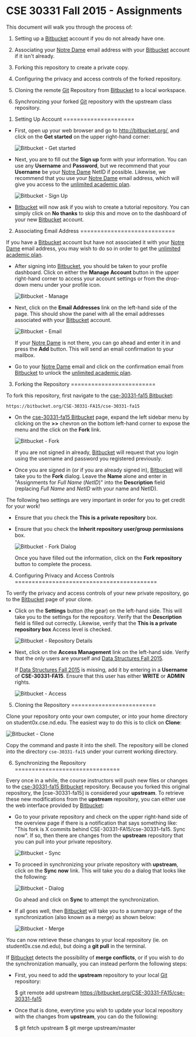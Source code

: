 CSE 30331 Fall 2015 - Assignments
=================================

This document will walk you through the process of:

1. Setting up a [Bitbucket] account if you do not already have one.

2. Associating your [Notre Dame] email address with your [Bitbucket] account if
   it isn't already.

3. Forking this repository to create a private copy.

4. Configuring the privacy and access controls of the forked repository.

5. Cloning the remote [Git] Repository from [Bitbucket] to a local workspace.

6. Synchronizing your forked [Git] repository with the upstream class
   repository.

[Bitbucket]:	https://bitbucket.org
[Notre Dame]:	http://www.nd.edu
[unlimited academic plan]:  https://bitbucket.org/plans/
[cse-30331-fa15 Bitbucket]: https://bitbucket.org/CSE-30331-FA15/cse-30331-fa15
[Git]:	https://git-scm.com/

1. Setting Up Account
=====================

* First, open up your web browser and go to http://bitbucket.org/, and click on
  the **Get started** on the upper right-hand corner:

    ![Bitbucket - Get started](http://www3.nd.edu/~pbui/teaching/cse.34331.fa15/static/img/bitbucket_get_started.png)

* Next, you are to fill out the **Sign up** form with your information.  You
  can use any **Username** and **Password**, but we recommend that your
  **Username** be your [Notre Dame] NetID if possible.  Likewise, we recommend 
  that you use your [Notre Dame] email address, which will give you access to 
  the [unlimited academic plan].

    ![Bitbucket - Sign Up](http://www3.nd.edu/~pbui/teaching/cse.34331.fa15/static/img/bitbucket_signup.png)

* [Bitbucket] will now ask if you wish to create a tutorial repository.  You
  can simply click on **No thanks** to skip this and move on to the dashboard
  of your new [Bitbucket] account.

2. Associating Email Address
============================

If you have a [Bitbucket] account but have not associated it with your
[Notre Dame] email address, you may wish to do so in order to get the
[unlimited academic plan].

* After signing into [Bitbucket], you should be taken to your profile
  dashboard.  Click on either the **Manage Account** button in the upper
  right-hand corner to access your account settings or from the drop-down menu
  under your profile icon.

    ![Bitbucket - Manage](http://www3.nd.edu/~pbui/teaching/cse.34331.fa15/static/img/bitbucket_manage.png)

* Next, click on the **Email Addresses** link on the left-hand side of the
  page.  This should show the panel with all the email addresses associated
  with your [Bitbucket] account.

    ![Bitbucket - Email](http://www3.nd.edu/~pbui/teaching/cse.34331.fa15/static/img/bitbucket_email.png)

    If your [Notre Dame] is not there, you can go ahead and enter it in and
    press the **Add** button.  This will send an email confirmation to your
    mailbox.

* Go to your [Notre Dame] email and click on the confirmation email from
  [Bitbucket] to unlock the [unlimited academic plan].

3. Forking the Repository
=========================

To fork this repository, first navigate to the [cse-30331-fa15 Bitbucket]:

    https://bitbucket.org/CSE-30331-FA15/cse-30331-fa15

* On the [cse-30331-fa15 Bitbucket] page, expand the left sidebar menu by
  clicking on the **>>** chevron on the bottom left-hand corner to expose the
  menu and the click on the **Fork** link.

    ![Bitbucket - Fork](http://www3.nd.edu/~pbui/teaching/cse.34331.fa15/static/img/bitbucket_fork.png)

    If you are not signed in already, [Bitbucket] will request that you login
    using the username and password you registered previously.

* Once you are signed in (or if you are already signed in), [Bitbucket] will
  take you to the **Fork** dialog.  Leave the **Name** alone and enter in
  "Assignments for _Full Name_ (_NetID_)" into the **Description** field 
  (replacing _Full Name_ and _NetID_ with your name and NetID).

The following two settings are very important in order for you to get credit for your work!

* Ensure that you check the **This is a private repository** box.

* Ensure that you check the **Inherit repository user/group permissions** box.

    ![Bitbucket - Fork Dialog](http://www3.nd.edu/~pbui/teaching/cse.34331.fa15/static/img/bitbucket_fork_dialog.png)

    Once you have filled out the information, click on the **Fork repository**
    button to complete the process.

4. Configuring Privacy and Access Controls
==========================================

To verify the privacy and access controls of your new private repository, go to
the [Bitbucket] page of your clone.

* Click on the **Settings** button (the gear) on the left-hand side.  This
  will take you to the settings for the repository.  Verify that the
  **Description** field is filled out correctly.  Likewise, verify that the
  **This is a private repository box** Access level is checked.

    ![Bitbucket - Repository Details](http://www3.nd.edu/~pbui/teaching/cse.34331.fa15/static/img/bitbucket_repo_details.png)

* Next, click on the **Access Management** link on the left-hand side.  Verify
  that the only users are yourself and [Data Structures Fall
  2015](https://bitbucket.org/CSE-30331-FA15/).

    If [Data Structures Fall
  2015](https://bitbucket.org/CSE-30331-FA15/) is missing, add it by entering in a **Username** of
    **CSE-30331-FA15**.  Ensure that this user has either **WRITE** or
    **ADMIN** rights.

    ![Bitbucket - Access](http://www3.nd.edu/~pbui/teaching/cse.34331.fa15/static/img/bitbucket_repo_access.png)

5. Cloning the Repository
=========================

Clone your repository onto your own computer, or into your home directory on student0x.cse.nd.edu. The easiest way to do this is to click on **Clone**:

![Bitbucket - Clone](http://www3.nd.edu/~pbui/teaching/cse.34331.fa15/static/img/bitbucket_clone.png)

Copy the command and paste it into the shell. The repository will be cloned into the directory `cse-30331-fa15` under your current working directory.

6. Synchronizing the Repository
===============================

Every once in a while, the course instructors will push new files or changes to
the [cse-30331-fa15 Bitbucket] repository.  Because you forked this original
repository, the [cse-30331-fa15] is considered your **upstream**.  To retrieve
these new modifications from the **upstream** repository, you can either use
the web interface provided by [Bitbucket]:

* Go to your private repository and check on the upper right-hand side of the
  overview page if there is a notification that says something like: "This fork
  is X commits behind CSE-30331-FA15/cse-30331-fa15. Sync now".  If so, then
  there are changes from the **upstream** repository that you can pull into
  your private repository.

    ![Bitbucket - Sync](http://www3.nd.edu/~pbui/teaching/cse.34331.fa15/static/img/bitbucket_sync.png)

* To proceed in synchronizing your private repository with **upstream**, click
  on the **Sync now** link.  This will take you do a dialog that looks like the
  following:

    ![Bitbucket - Dialog](http://www3.nd.edu/~pbui/teaching/cse.34331.fa15/static/img/bitbucket_sync_dialog.png)

    Go ahead and click on **Sync** to attempt the synchronization.

* If all goes well, then [Bitbucket] will take you to a summary page of the
  synchronization (also known as a merge) as shown below:

    ![Bitbucket - Merge](http://www3.nd.edu/~pbui/teaching/cse.34331.fa15/static/img/bitbucket_sync_merge.png)

You can now retrieve these changes to your local repository (ie. on
student0x.cse.nd.edu), but doing a **git pull** in the terminal.

If [Bitbucket] detects the possibility of **merge conflicts**, or if you wish
to do the synchronization manually, you can instead perform the following steps:

* First, you need to add the **upstream** repository to your local [Git] repository:

	$ git remote add upstream https://bitbucket.org/CSE-30331-FA15/cse-30331-fa15

* Once that is done, everytime you wish to update your local repository with
  the changes from **upstream**, you can do the following:

	$ git fetch upstream
	$ git merge upstream/master
